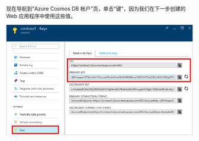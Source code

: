 现在导航到“Azure Cosmos DB 帐户”页，单击“键”，因为我们在下一步创建的 Web 应用程序中使用这些值。

![Azure 门户的 Azure Cosmos DB 帐户页上突出显示“密钥”按钮的屏幕截图](./media/cosmos-db-keys/keys.png)
<!--Update_Description: wording update-->
<!--ms.date:03/05/2018-->